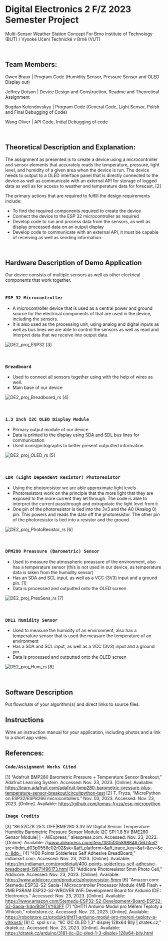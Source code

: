 # Digital Electronics 2 F/Z 2023 Semester Project

Multi-Sensor Weather Station Concept
For Brno Institute of Technology (BUT) / Vysoké Učení Technické v Brně (VUT)

<br>

## Team Members:
Owen Braux            | Program Code (Humidity Sensor, Pressure Sensor and OLED Display out)

Jeffrey Dotson        | Device Design and Construction, Readme and Theoretical Assignment

Bogdan Kolendovskyy   | Program Code (General Code, Light Sensor, Polish and Final Debugging of Code)

Wang Oliver           | API Code, Initial Debugging of code

<br>


## Theoretical Description and Explanation:
The assignment as presented is to create a device using a microcontroller and sensor elements that accurately reads the temperature, pressure, light level, and humidity of a given area when the device is run. The device needs to output to a OLED interface panel that is directly connected to the device as well as communicate with an external API for storage of logged data as well as for access to weather and temperature data for forecast. [2]

The primary actions that are required to fulfill the design requirements include:
* To find the required components required to create the device
* Connect the device to the ESP 32 microcontroller as required
* Develop code to run and process data from the sensors, as well as display processed data on an output display
* Develop code to communicate with an external API, it must be capable of receiving as well as sending information
<br>

## Hardware Description of Demo Application
Our device consists of multiple sensors as well as other electrical components that work together.  
<br>

### `ESP 32 Microcontroller`  
* A microcontroller device that is used as a central power and ground source for the electrical components of that are used in the device, including the sensors.  
* It is also used as the processing unit, using analog and digital inputs as well as bus lines we are able to control the sensors as well as read and interpret data that we receive into output data.

![DE2_proj_ESP32](https://github.com/Jeffrey214/VUTProjectDE2WeatherStation2023/assets/50847055/c71e93b5-def8-402e-8c24-6815fdd919fb) [3]

<br>

### `Breadboard`
* Used to connect all sensors together using with the help of wires as well.
* Main base of our device

![DE2_proj_Breadboard_rs](https://github.com/Jeffrey214/VUTProjectDE2WeatherStation2023/assets/50847055/ec21c630-5968-4fe6-892d-dfb6d86b2570) [4]

<br>

### `1.3 Inch I2C OLED Display Module`
* Primary output module of our device
* Data is printed to the display using SDA and SDL bus lines for communication
* Used icons/pictographs to better present outputted information

![DE2_proj_OLED_rs](https://github.com/Jeffrey214/VUTProjectDE2WeatherStation2023/assets/50847055/9f660f3f-1630-4a84-912d-6730e0cb5e4b) [5]

<br>

### `LDR (Light Dependent Resistor) Photoresistor`
* Using the photoresistor we are able approximate light levels
* Photoresistors work on the principle that the more light that they are exposed to the more current they let through. The code is able to interpret the current passthrough and extrapolate the light level from it
* One pin of the photoresistor is tied into the 3v3 and the A0 (Analog 0) pin. This powers and reads the data off the photoresistor. The other pin of the photoresistor is tied into a resistor and the ground.

![DE2_proj_PhotoResistor_rs](https://github.com/Jeffrey214/VUTProjectDE2WeatherStation2023/assets/50847055/234253a4-c553-4b82-b93a-df9a2321a036) [6]

<br>

### `DPM280 Preassure (Barometric) Sensor`
* Used to measure the atmospheric preassure of the environment, also has a temperature sensor (this is not used in our device, as temperature data is taken from the humidity sensor)
* Has an SDA and SCL input, as well as a VCC (3V3) input and a ground pin. [1]
* Data is processed and outputted onto the OLED screen

![DE2_proj_PresSens_rs](https://github.com/Jeffrey214/VUTProjectDE2WeatherStation2023/assets/50847055/5145a1b5-774d-4bcf-a9d2-38ee1e3cb15a) [7]

<br>

### `DH11 Humidity Sensor`
* Used to measure the humidity of an environment, also has a temperature sensor that is used the measure the temperature of an environment
* Has a SDA and SCL input, as well as a VCC (3V3) input and a ground pin.
* Data is processed and outputted onto the OLED screen

![DE2_proj_Hum_rs](https://github.com/Jeffrey214/VUTProjectDE2WeatherStation2023/assets/50847055/e3e47798-47bb-40cd-b0e8-23508d2002e6) [8]

<br>

## Software Description
Put flowchats of your algorithm(s) and direct links to source files.

## Instructions
Write an instruction manual for your application, including photos and a link to a short app video.

## References:

### `Code/Assignment Works Cited`
[1] “Adafruit BMP280 Barometric Pressure + Temperature Sensor Breakout,” Adafruit Learning System. Accessed: Nov. 23, 2023. [Online]. Available: https://learn.adafruit.com/adafruit-bmp280-barometric-pressure-plus-temperature-sensor-breakout/circuitpython-test
[2] T. Fryza, “MicroPython on ESP32/ESP8266 microcontollers.” Nov. 03, 2023. Accessed: Nov. 23, 2023. [Online]. Available: https://github.com/tomas-fryza/esp-micropython

<brk>

### `Image Credits`

[3] “86.52CZK 25% OFF|BME280 3.3V 5V Digital Sensor Temperature Humidity Barometric Pressure Sensor Module I2C SPI 1.8 5V BME280 Sensor Module| | - AliExpress,” aliexpress.com. Accessed: Nov. 23, 2023. [Online]. Available: //www.aliexpress.com/item/1005005898848756.html?src=ibdm_d03p0558e02r02&sk=&aff_platform=&aff_trace_key=&af=&cv=&cn=&dp=
[4] “400 Points Solderless Self Adhesive BreadBoard,” indiamart.com. Accessed: Nov. 23, 2023. [Online]. Available: https://m.indiamart.com/proddetail/400-points-solderless-self-adhesive-breadboard-19871496173.html
[5] “Addicore Photoresistor 5mm Photo Cell,” Addicore. Accessed: Nov. 23, 2023. [Online]. Available: https://www.addicore.com/products/photoresistor-5mm
[6] “Amazon.com: Stemedu ESP32-S2-Saola-1 Microcontroller Processor Module 4MB Flash + 2MB PSRAM ESP32-S2-WROVER WiFi Development Board for Ardunio IDE : Electronics.” Accessed: Nov. 23, 2023. [Online]. Available: https://www.amazon.com/Stemedu-ESP32-S2-Development-Board-ESP32-S2-Saola-1/dp/B09TVY63FF
[7] “DHT11 Arduino Modul pro Měření Teploty a Vlhkosti,” robotstore.cz. Accessed: Nov. 23, 2023. [Online]. Available: https://robotstore.cz/produkt/dht11-arduino-modul-pro-mereni-teploty-a-vlhkosti/
[8] C. spol s r.o, “IIC I2C OLED 1,3" displej 128x64 Bílý | dratek.cz,” dratek.cz. Accessed: Nov. 23, 2023. [Online]. Available: https://dratek.cz/arduino/3181-iic-i2c-oled-1-3-displej-128x64-bily.html

